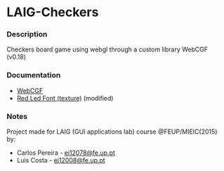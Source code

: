 # LAIG-Checkers

### Description

Checkers board game using webgl through a custom library WebCGF (v0.18)

### Documentation

* [WebCGF](https://paginas.fe.up.pt/~ruirodrig/pub/sw/webcgf/docs/)
* [Red Led Font (texture)](http://www.psdgraphics.com/psd/red-led-font-psd/) (modified)

### Notes

Project made for LAIG (GUI applications lab) course @FEUP/MIEIC(2015) by:

* Carlos Pereira - ei12078@fe.up.pt
* Luis Costa - ei12008@fe.up.pt